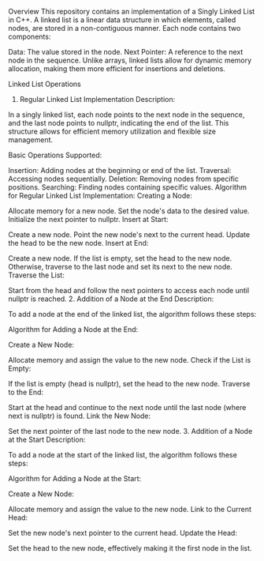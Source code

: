 Overview
This repository contains an implementation of a Singly Linked List in C++. A linked list is a linear data structure in which elements, called nodes, are stored in a non-contiguous manner. Each node contains two components:

Data: The value stored in the node.
Next Pointer: A reference to the next node in the sequence.
Unlike arrays, linked lists allow for dynamic memory allocation, making them more efficient for insertions and deletions.

Linked List Operations
1. Regular Linked List Implementation
Description:

In a singly linked list, each node points to the next node in the sequence, and the last node points to nullptr, indicating the end of the list. This structure allows for efficient memory utilization and flexible size management.

Basic Operations Supported:

Insertion: Adding nodes at the beginning or end of the list.
Traversal: Accessing nodes sequentially.
Deletion: Removing nodes from specific positions.
Searching: Finding nodes containing specific values.
Algorithm for Regular Linked List Implementation:
Creating a Node:

Allocate memory for a new node.
Set the node's data to the desired value.
Initialize the next pointer to nullptr.
Insert at Start:

Create a new node.
Point the new node's next to the current head.
Update the head to be the new node.
Insert at End:

Create a new node.
If the list is empty, set the head to the new node.
Otherwise, traverse to the last node and set its next to the new node.
Traverse the List:

Start from the head and follow the next pointers to access each node until nullptr is reached.
2. Addition of a Node at the End
Description:

To add a node at the end of the linked list, the algorithm follows these steps:

Algorithm for Adding a Node at the End:

Create a New Node:

Allocate memory and assign the value to the new node.
Check if the List is Empty:

If the list is empty (head is nullptr), set the head to the new node.
Traverse to the End:

Start at the head and continue to the next node until the last node (where next is nullptr) is found.
Link the New Node:

Set the next pointer of the last node to the new node.
3. Addition of a Node at the Start
Description:

To add a node at the start of the linked list, the algorithm follows these steps:

Algorithm for Adding a Node at the Start:

Create a New Node:

Allocate memory and assign the value to the new node.
Link to the Current Head:

Set the new node's next pointer to the current head.
Update the Head:

Set the head to the new node, effectively making it the first node in the list.
